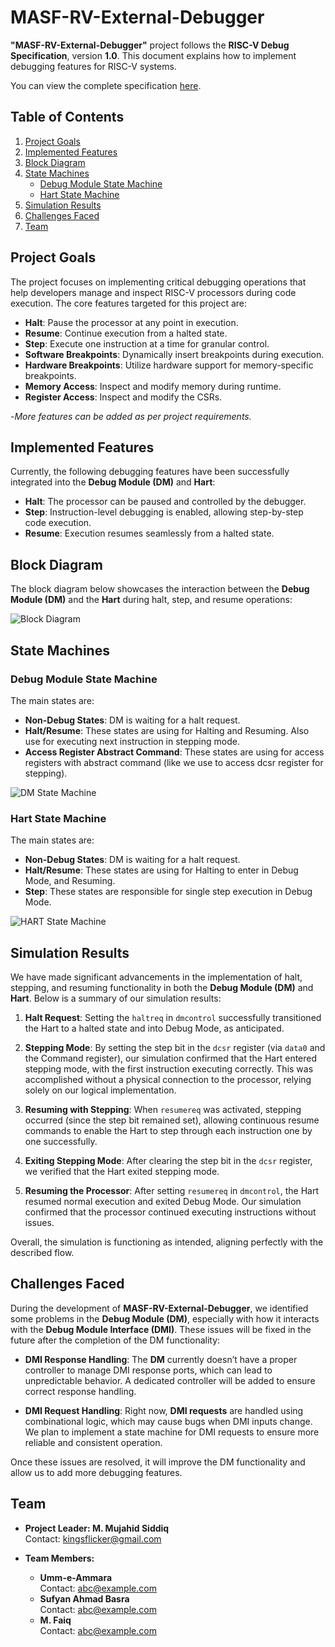 # MASF-RV-External-Debugger

**"MASF-RV-External-Debugger"** project follows the **RISC-V Debug Specification**, version **1.0**. This document explains how to implement debugging features for RISC-V systems.

You can view the complete specification [here](https://www.scs.stanford.edu/~zyedidia/docs/riscv/riscv-debug.pdf).

## Table of Contents

1. [Project Goals](#project-goals)
2. [Implemented Features](#implemented-features)
3. [Block Diagram](#block-diagram)
4. [State Machines](#state-machines)
   - [Debug Module State Machine](#debug-module-state-machine)
   - [Hart State Machine](#hart-state-machine)
5. [Simulation Results](#simulation-results)
6. [Challenges Faced](#challenges-faced)
7. [Team](#team)

## Project Goals

The project focuses on implementing critical debugging operations that help developers manage and inspect RISC-V processors during code execution. The core features targeted for this project are:

- **Halt**: Pause the processor at any point in execution.
- **Resume**: Continue execution from a halted state.
- **Step**: Execute one instruction at a time for granular control.
- **Software Breakpoints**: Dynamically insert breakpoints during execution.
- **Hardware Breakpoints**: Utilize hardware support for memory-specific breakpoints.
- **Memory Access**: Inspect and modify memory during runtime.
- **Register Access**: Inspect and modify the CSRs.

-_More features can be added as per project requirements._

## Implemented Features

Currently, the following debugging features have been successfully integrated into the **Debug Module (DM)** and **Hart**:

- **Halt**: The processor can be paused and controlled by the debugger.
- **Step**: Instruction-level debugging is enabled, allowing step-by-step code execution.
- **Resume**: Execution resumes seamlessly from a halted state.

## Block Diagram

The block diagram below showcases the interaction between the **Debug Module (DM)** and the **Hart** during halt, step, and resume operations:

![Block Diagram](https://github.com/kingsflicker/MASF-RV-External-Debugger/blob/main/Project_Diagrams/Block_Diagram.png)

## State Machines

### Debug Module State Machine

The main states are:

- **Non-Debug States**: DM is waiting for a halt request.
- **Halt/Resume**: These states are using for Halting and Resuming. Also use for executing next instruction in stepping mode.
- **Access Register Abstract Command**: These states are using for access registers with abstract command (like we use to access dcsr register for stepping).

![DM State Machine](https://github.com/kingsflicker/MASF-RV-External-Debugger/blob/main/Project_Diagrams/DM_FSM.png)

### Hart State Machine

The main states are:

- **Non-Debug States**: DM is waiting for a halt request.
- **Halt/Resume**: These states are using for Halting to enter in Debug Mode, and Resuming.
- **Step**: These states are responsible for single step execution in Debug Mode.

![HART State Machine](https://github.com/kingsflicker/MASF-RV-External-Debugger/blob/main/Project_Diagrams/HART_FSM.png)

## Simulation Results

We have made significant advancements in the implementation of halt, stepping, and resuming functionality in both the **Debug Module (DM)** and **Hart**. Below is a summary of our simulation results:

1. **Halt Request**: Setting the `haltreq` in `dmcontrol` successfully transitioned the Hart to a halted state and into Debug Mode, as anticipated.

2. **Stepping Mode**: By setting the step bit in the `dcsr` register (via `data0` and the Command register), our simulation confirmed that the Hart entered stepping mode, with the first instruction executing correctly. This was accomplished without a physical connection to the processor, relying solely on our logical implementation.

3. **Resuming with Stepping**: When `resumereq` was activated, stepping occurred (since the step bit remained set), allowing continuous resume commands to enable the Hart to step through each instruction one by one successfully.

4. **Exiting Stepping Mode**: After clearing the step bit in the `dcsr` register, we verified that the Hart exited stepping mode.

5. **Resuming the Processor**: After setting `resumereq` in `dmcontrol`, the Hart resumed normal execution and exited Debug Mode. Our simulation confirmed that the processor continued executing instructions without issues.

Overall, the simulation is functioning as intended, aligning perfectly with the described flow.

## Challenges Faced

During the development of **MASF-RV-External-Debugger**, we identified some problems in the **Debug Module (DM)**, especially with how it interacts with the **Debug Module Interface (DMI)**. These issues will be fixed in the future after the completion of the DM functionality:

- **DMI Response Handling**: The **DM** currently doesn’t have a proper controller to manage DMI response ports, which can lead to unpredictable behavior. A dedicated controller will be added to ensure correct response handling.

- **DMI Request Handling**: Right now, **DMI requests** are handled using combinational logic, which may cause bugs when DMI inputs change. We plan to implement a state machine for DMI requests to ensure more reliable and consistent operation.

Once these issues are resolved, it will improve the DM functionality and allow us to add more debugging features.

## Team

- **Project Leader: M. Mujahid Siddiq**  
  Contact: kingsflicker@gmail.com

- **Team Members:**
  - **Umm-e-Ammara**  
    Contact: abc@example.com
  - **Sufyan Ahmad Basra**  
    Contact: abc@example.com
  - **M. Faiq**  
    Contact: abc@example.com
